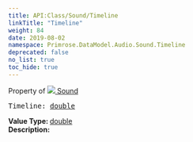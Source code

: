 ```yaml
---
title: API:Class/Sound/Timeline
linkTitle: "Timeline"
weight: 84
date: 2019-08-02
namespace: Primrose.DataModel.Audio.Sound.Timeline
deprecated: false
no_list: true
toc_hide: true
---
```

Property of <a href="/docs/api-reference/Class/Sound"><img src="/icons/silk/sound.png"/>&nbsp;Sound</a>
<pre class="method-declaration">
Timeline: <a class="type" href="/docs/api-reference/System/Primitives#double">double</a></pre>
<b>Value Type: </b>
<a class="type" href="/docs/api-reference/System/Primitives#double">double</a>
<br/>
<b>Description: </b>
